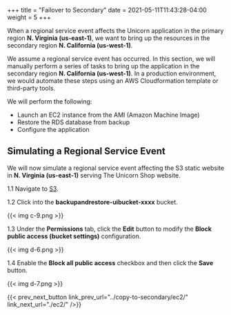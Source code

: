 +++
title = "Failover to Secondary"
date =  2021-05-11T11:43:28-04:00
weight = 5
+++

When a regional service event affects the Unicorn application in the primary region **N. Virginia (us-east-1)**, we want to bring up the resources in the secondary region **N. California (us-west-1)**.

We assume a regional service event has occurred. In this section, we will manually perform a series of tasks to bring up the application in the secondary region **N. California (us-west-1)**.  In a production environment, we would automate these steps using an AWS Cloudformation template or third-party tools. 

We will perform the following:
- Launch an EC2 instance from the AMI (Amazon Machine Image)
- Restore the RDS database from backup
- Configure the application 

## Simulating a Regional Service Event

We will now simulate a regional service event affecting the S3 static website in **N. Virginia (us-east-1)** serving The Unicorn Shop website.

1.1 Navigate to [S3](https://console.aws.amazon.com/s3/home?region=us-east-1#/).

1.2 Click into the **backupandrestore-uibucket-xxxx** bucket.

{{< img c-9.png >}}

1.3 Under the **Permissions** tab, click the **Edit** button to modify the **Block public access (bucket settings)** configuration.

{{< img d-6.png >}}

1.4 Enable the **Block all public access** checkbox and then click the **Save** button.

{{< img d-7.png >}}

{{< prev_next_button link_prev_url="../copy-to-secondary/ec2/" link_next_url="./ec2/" />}}

